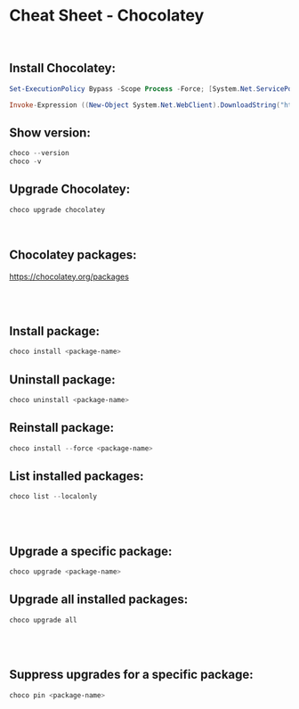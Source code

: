 # Cheat Sheet - Chocolatey

<br>

## Install Chocolatey:
```powershell
Set-ExecutionPolicy Bypass -Scope Process -Force; [System.Net.ServicePointManager]::SecurityProtocol = [System.Net.ServicePointManager]::SecurityProtocol -bor 3072

Invoke-Expression ((New-Object System.Net.WebClient).DownloadString("https://chocolatey.org/install.ps1"))
```

## Show version:
```powershell
choco --version
choco -v
```

## Upgrade Chocolatey:
```powershell
choco upgrade chocolatey
```

<br>

## Chocolatey packages:
https://chocolatey.org/packages

<br><br>

## Install package:
```powershell
choco install <package-name>
```

## Uninstall package:
```powershell
choco uninstall <package-name>
```

## Reinstall package:
```powershell
choco install --force <package-name>
```

## List installed packages:
```powershell
choco list --localonly
```

<br><br>

## Upgrade a specific package:
```powershell
choco upgrade <package-name>
```

## Upgrade all installed packages:
```powershell
choco upgrade all
```

<br><br>

## Suppress upgrades for a specific package:
```powershell
choco pin <package-name>
```